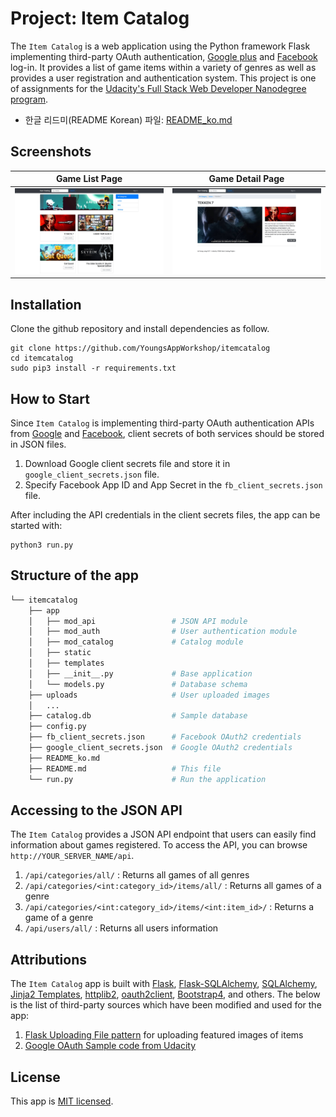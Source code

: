 # Project: Item Catalog

The `Item Catalog` is a web application using the Python framework Flask implementing third-party OAuth authentication, [Google plus](https://developers.google.com/identity/protocols/OAuth2) and [Facebook](https://developers.facebook.com/docs/facebook-login/web) log-in. It provides a list of game items within a variety of genres as well as provides a user registration and authentication system. This project is one of assignments for the [Udacity's Full Stack Web Developer Nanodegree program](https://www.udacity.com/course/full-stack-web-developer-nanodegree--nd004).

- 한글 리드미(README Korean) 파일: [README_ko.md](/README_ko.md)

## Screenshots
| Game List Page   | Game Detail Page|
|------------------|-----------------|
|![Screenshot_01](https://github.com/YoungsAppWorkshop/itemcatalog/blob/master/ScreenShot_01.jpg?raw=true)| ![Screenshot_02](https://github.com/YoungsAppWorkshop/itemcatalog/blob/master/ScreenShot_02.jpg?raw=true) |

## Installation
Clone the github repository and install dependencies as follow.

```
git clone https://github.com/YoungsAppWorkshop/itemcatalog
cd itemcatalog
sudo pip3 install -r requirements.txt
```

## How to Start
Since `Item Catalog` is implementing third-party OAuth authentication APIs from [Google](https://developers.google.com/identity/protocols/OAuth2) and [Facebook](https://developers.facebook.com/docs/facebook-login/web), client secrets of both services should be stored in JSON files.

1. Download Google client secrets file and store it in `google_client_secrets.json` file.
2. Specify Facebook App ID and App Secret in the `fb_client_secrets.json` file.

After including the API credentials in the client secrets files, the app can be started with:

```
python3 run.py
```

## Structure of the app
```bash
└── itemcatalog
    ├── app
    │   ├── mod_api                 # JSON API module
    │   ├── mod_auth                # User authentication module
    │   ├── mod_catalog             # Catalog module
    │   ├── static
    │   ├── templates
    │   ├── __init__.py             # Base application
    │   └── models.py               # Database schema
    ├── uploads                     # User uploaded images
    │   ...
    ├── catalog.db                  # Sample database
    ├── config.py
    ├── fb_client_secrets.json      # Facebook OAuth2 credentials
    ├── google_client_secrets.json  # Google OAuth2 credentials
    ├── README_ko.md
    ├── README.md                   # This file
    └── run.py                      # Run the application
```

## Accessing to the JSON API
The `Item Catalog` provides a JSON API endpoint that users can easily find information about games registered. To access the API, you can browse `http://YOUR_SERVER_NAME/api`.

1. `/api/categories/all/` : Returns all games of all genres
2. `/api/categories/<int:category_id>/items/all/` : Returns all games of a genre
3. `/api/categories/<int:category_id>/items/<int:item_id>/` : Returns a game of a genre
3. `/api/users/all/` : Returns all users information

## Attributions

The `Item Catalog` app is built with [Flask](http://flask.pocoo.org/), [Flask-SQLAlchemy](http://flask-sqlalchemy.pocoo.org/2.3/), [SQLAlchemy](https://www.sqlalchemy.org/), [Jinja2 Templates](http://jinja.pocoo.org/docs/2.10/), [httplib2](https://github.com/httplib2/httplib2), [oauth2client](https://github.com/google/oauth2client), [Bootstrap4](https://v4-alpha.getbootstrap.com/), and others. The below is the list of third-party sources which have been modified and used for the app:

1. [Flask Uploading File pattern](http://flask.pocoo.org/docs/0.12/patterns/fileuploads/) for uploading featured images of items
2. [Google OAuth Sample code from Udacity](https://github.com/udacity/OAuth2.0)

## License
This app is [MIT licensed](/LICENSE).
